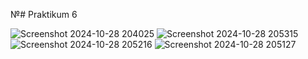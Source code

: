 №# Praktikum 6



![Screenshot 2024-10-28 204025](https://github.com/user-attachments/assets/cacd73b9-b95b-4723-a3c5-1332ef6be939)
![Screenshot 2024-10-28 205315](https://github.com/user-attachments/assets/75ce4b5d-8d05-4cc7-bf98-5bb1048e57dc)
![Screenshot 2024-10-28 205216](https://github.com/user-attachments/assets/15322119-27be-405d-bc2c-f249d5a2077d)
![Screenshot 2024-10-28 205127](https://github.com/user-attachments/assets/ddc9c5fc-3b40-4029-a6b0-79a08198a60e)
